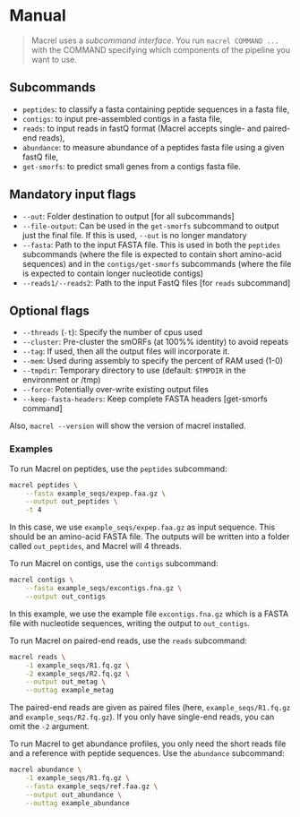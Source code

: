 # Manual

> Macrel uses a _subcommand interface_. You run `macrel COMMAND ...` with the
> COMMAND specifying which components of the pipeline you want to use.


## Subcommands

- `peptides`: to classify a fasta containing peptide sequences in a fasta file,
- `contigs`: to input pre-assembled contigs in a fasta file,
- `reads`: to input reads in fastQ format (Macrel accepts single- and paired-end reads),
- `abundance`: to measure abundance of a peptides fasta file using a given fastQ file,
- `get-smorfs`: to predict small genes from a contigs fasta file.

## Mandatory input flags

- `--out`: Folder destination to output [for all subcommands]
- `--file-output`: Can be used in the `get-smorfs` subcommand to output just
  the final file. If this is used, `--out` is no longer mandatory
- `--fasta`: Path to the input FASTA file. This is used in both the `peptides`
  subcommands (where the file is expected to contain short amino-acid
  sequences) and in the `contigs/get-smorfs` subcommands (where the file is
  expected to contain longer nucleotide contigs)
- `--reads1/--reads2`: Path to the input FastQ files [for `reads` subcommand]


## Optional flags

- `--threads` (`-t`): Specify the number of cpus used
- `--cluster`: Pre-cluster the smORFs (at 100%% identity) to avoid repeats
- `--tag`: If used, then all the output files will incorporate it.
- `--mem`: Used during assembly to specify the percent of RAM used (1-0)
- `--tmpdir`: Temporary directory to use (default: `$TMPDIR` in the environment or /tmp)
- `--force`: Potentially over-write existing output files
- `--keep-fasta-headers`: Keep complete FASTA headers [get-smorfs command]

Also, `macrel --version` will show the version of macrel installed.


### Examples

To run Macrel on peptides, use the `peptides` subcommand:

```bash
macrel peptides \
    --fasta example_seqs/expep.faa.gz \
    --output out_peptides \
    -t 4
```

In this case, we use `example_seqs/expep.faa.gz` as input sequence. This should
be an amino-acid FASTA file. The outputs will be written into a folder called
`out_peptides`, and Macrel will 4 threads.

To run Macrel on contigs, use the `contigs` subcommand:

```bash
macrel contigs \
    --fasta example_seqs/excontigs.fna.gz \
    --output out_contigs
```

In this example, we use the example file `excontigs.fna.gz` which is a FASTA
file with nucleotide sequences, writing the output to `out_contigs`.

To run Macrel on paired-end reads, use the `reads` subcommand:

```bash
macrel reads \
    -1 example_seqs/R1.fq.gz \
    -2 example_seqs/R2.fq.gz \
    --output out_metag \
    --outtag example_metag
```

The paired-end reads are given as paired files (here, `example_seqs/R1.fq.gz`
and `example_seqs/R2.fq.gz`). If you only have single-end reads, you can omit
the `-2` argument.

To run Macrel to get abundance profiles, you only need the short reads file
and a reference with peptide sequences. Use the `abundance` subcommand:


```bash
macrel abundance \
    -1 example_seqs/R1.fq.gz \
    --fasta example_seqs/ref.faa.gz \
    --output out_abundance \
    --outtag example_abundance
```
